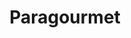 ---
title: "Paragourmet"
url: /santo-domingo-distrito-nacional/paragourmet/
shop: Haushaltsartikel
---